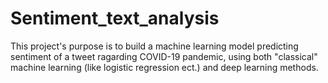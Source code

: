 # Sentiment_text_analysis
This project's purpose is to build a machine learning model predicting sentiment of a tweet ragarding COVID-19 pandemic, using both "classical" machine learning (like logistic regression ect.) and deep learning methods.
